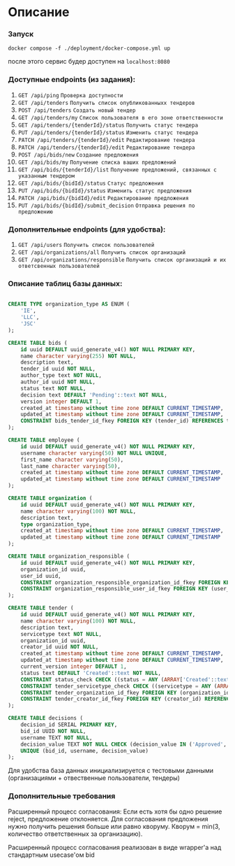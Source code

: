 # Описание


### Запуск

```make
docker compose -f ./deployment/docker-compose.yml up
```
после этого сервис будер доступен на `localhost:8080`



### Доступные endpoints (из задания):    

1. `GET /api/ping`          `Проверка доступности`  
2. `GET /api/tenders`          `Получить список опубликованныхх тендеров`   
3. `POST /api/tenders`          `Создать новый тендер`  
4. `GET /api/tenders/my`          `Список пользователя в его зоне ответственности`     
5. `GET /api/tenders/{tenderId}/status`          `Получить статус тендера`   
6. `PUT /api/tenders/{tenderId}/status`          `Изменить статус тендера`   
7. `PATCH /api/tenders/{tenderId}/edit`        `Редактирование тендера`  
8. `PATCH /api/tenders/{tenderId}/edit`          `Редактирование тендера`   
9. `POST /api/bids/new`          `Создание предложения`   
10. `GET /api/bids/my`          `Получение списка ваших предложений`   
11. `GET /api/bids/{tenderId}/list`          `Получение предложений, связанных с указанным тендером`   
12. `GET /api/bids/{bidId}/status`          `Статус предложения`   
13. `PUT /api/bids/{bidId}/status`          `Изменить статус предложения`   
14. `PATCH /api/bids/{bidId}/edit`          `Редактирование предложения`   
15. `PUT /api/bids/{bidId}/submit_decision`          `Отправка решения по предложению`   


### Дополнительные endpoints (для удобства):    
1. `GET /api/users`          `Получить список пользователей`  
2. `GET /api/organizations/all`          `Получить список организаций`  
2. `GET /api/organizations/responsible`          `Получить список организаций и их ответсвенных пользователей `  

### Описание таблиц базы данных:

```sql

CREATE TYPE organization_type AS ENUM (
    'IE',
    'LLC',
    'JSC'
);

CREATE TABLE bids (
    id uuid DEFAULT uuid_generate_v4() NOT NULL PRIMARY KEY,
    name character varying(255) NOT NULL,
    description text,
    tender_id uuid NOT NULL,
    author_type text NOT NULL,
    author_id uuid NOT NULL,
    status text NOT NULL,
    decision text DEFAULT 'Pending'::text NOT NULL,
    version integer DEFAULT 1,
    created_at timestamp without time zone DEFAULT CURRENT_TIMESTAMP,
    updated_at timestamp without time zone DEFAULT CURRENT_TIMESTAMP,
    CONSTRAINT bids_tender_id_fkey FOREIGN KEY (tender_id) REFERENCES tender(id)
);

CREATE TABLE employee (
    id uuid DEFAULT uuid_generate_v4() NOT NULL PRIMARY KEY,
    username character varying(50) NOT NULL UNIQUE,
    first_name character varying(50),
    last_name character varying(50),
    created_at timestamp without time zone DEFAULT CURRENT_TIMESTAMP,
    updated_at timestamp without time zone DEFAULT CURRENT_TIMESTAMP
);

CREATE TABLE organization (
    id uuid DEFAULT uuid_generate_v4() NOT NULL PRIMARY KEY,
    name character varying(100) NOT NULL,
    description text,
    type organization_type,
    created_at timestamp without time zone DEFAULT CURRENT_TIMESTAMP,
    updated_at timestamp without time zone DEFAULT CURRENT_TIMESTAMP
);

CREATE TABLE organization_responsible (
    id uuid DEFAULT uuid_generate_v4() NOT NULL PRIMARY KEY,
    organization_id uuid,
    user_id uuid,
    CONSTRAINT organization_responsible_organization_id_fkey FOREIGN KEY (organization_id) REFERENCES organization(id) ON DELETE CASCADE,
    CONSTRAINT organization_responsible_user_id_fkey FOREIGN KEY (user_id) REFERENCES employee(id) ON DELETE CASCADE
);

CREATE TABLE tender (
    id uuid DEFAULT uuid_generate_v4() NOT NULL PRIMARY KEY,
    name character varying(100) NOT NULL,
    description text,
    servicetype text NOT NULL,
    organization_id uuid,
    creator_id uuid NOT NULL,
    created_at timestamp without time zone DEFAULT CURRENT_TIMESTAMP,
    updated_at timestamp without time zone DEFAULT CURRENT_TIMESTAMP,
    current_version integer DEFAULT 1,
    status text DEFAULT 'Created'::text NOT NULL,
    CONSTRAINT status_check CHECK ((status = ANY (ARRAY['Created'::text, 'Published'::text, 'Closed'::text]))),
    CONSTRAINT tender_servicetype_check CHECK ((servicetype = ANY (ARRAY['Construction'::text, 'Delivery'::text, 'Manufacture'::text]))),
    CONSTRAINT tender_organization_id_fkey FOREIGN KEY (organization_id) REFERENCES organization(id) ON DELETE CASCADE,
    CONSTRAINT tender_creator_id_fkey FOREIGN KEY (creator_id) REFERENCES employee(id) ON DELETE SET NULL
);

CREATE TABLE decisions (
    decision_id SERIAL PRIMARY KEY,
    bid_id UUID NOT NULL,
    username TEXT NOT NULL,
    decision_value TEXT NOT NULL CHECK (decision_value IN ('Approved', 'Rejected')),
    UNIQUE (bid_id, username, decision_value)
);

```

Для удобства база данных инициализируется с тестовыми данными (организациями + отвественные пользователи, тендеры) 



### Дополнительные требования

Расширенный процесс согласования:
Если есть хотя бы одно решение reject, предложение отклоняется.
Для согласования предложения нужно получить решения больше или равно кворуму.
Кворум = min(3, количество ответственных за организацию).


Расширенный процесс согласования реализован в виде wrapper'а над стандартным usecase'ом bid
